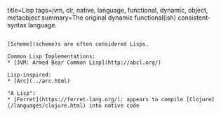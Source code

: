 title=Lisp
tags=jvm, clr, native, language, functional, dynamic, object, metaobject
summary=The original dynamic functional(ish) consistent-syntax language.
~~~~~~

[Scheme](scheme)s are often considered Lisps.

Common Lisp Implementations:
* [JVM: Armed Bear Common Lisp](http://abcl.org/)

Lisp-inspired:
* [Arc](../arc.html)

"A Lisp":
* [Ferret](https://ferret-lang.org/): appears to compile [Clojure](/languages/clojure.html) into native code


